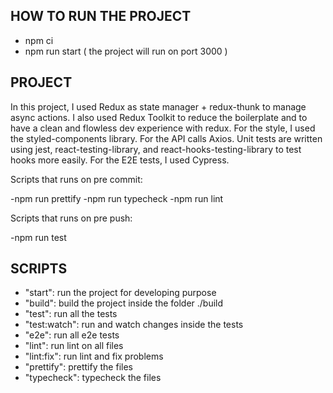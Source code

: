 ## HOW TO RUN THE PROJECT

- npm ci
- npm run start ( the project will run on port 3000 )

## PROJECT

In this project, I used Redux as state manager + redux-thunk to manage async actions. I also used Redux Toolkit to reduce the boilerplate and to have a clean and flowless dev experience with redux.
For the style, I used the styled-components library. For the API calls Axios.
Unit tests are written using jest, react-testing-library, and react-hooks-testing-library to test hooks more easily.
For the E2E tests, I used Cypress.

Scripts that runs on pre commit:

-npm run prettify
-npm run typecheck
-npm run lint

Scripts that runs on pre push:

-npm run test

## SCRIPTS

- "start": run the project for developing purpose
- "build": build the project inside the folder ./build
- "test": run all the tests
- "test:watch": run and watch changes inside the tests
- "e2e": run all e2e tests
- "lint": run lint on all files
- "lint:fix": run lint and fix problems
- "prettify": prettify the files
- "typecheck": typecheck the files
